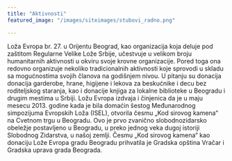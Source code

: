 ```yaml
---
title: "Aktivnosti"
featured_image: "/images/siteimages/stubovi_radno.png"

---
```


Loža Evropa br. 27. u Orijentu Beograd, kao organizacija koja deluje pod zaštitom Regularne Velike Lože Srbije, učestvuje u velikom broju humanitarnih aktivnosti u okviru svoje krovne organizacije. Pored toga ona redovno organizuje nekoliko tradicionalnih aktivnosti koje sprovodi u skladu sa mogućnostima svojih članova na godišnjem nivou. U pitanju su donacija donacija garderobe, hrane, higijene i lekova za beskućnike i decu bez roditeljskog staranja, kao i donacije knjiga za lokalne biblioteke u Beogradu i drugim mestima u Srbiji.
Ložu Evropa izdvaja i činjenica da je u maju mesecu 2013. godine kada je bila domaćin šestog Međunarodnog simpozijuma Evropskih Loža (ISEL), otvorila česmu „Kod sirovog kamena“ na Cvetnom trgu u Beogradu. Ovo je prvo zvanično slobodnozidarsko obeležje postavljeno u Beogradu, u preko jednog veka dugoj istoriji Slobodnog Zidarstva, u našoj zemlji. Česmu „Kod sirovog kamena“ kao  donaciju Lože Evropa gradu Beogradu prihvatila je Gradska opština Vračar i Gradska uprava grada Beograda.